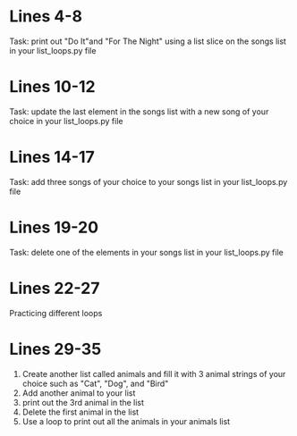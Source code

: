 # Lines 4-8

Task: print out "Do It"and "For The Night" using a list slice on the songs list in your  list_loops.py file

# Lines 10-12

Task: update the last element in the songs list with a new song of your choice in your list_loops.py file

# Lines 14-17

Task: add three songs of your choice to your songs list in your list_loops.py file

# Lines 19-20

Task: delete one of the elements in your songs list in your list_loops.py file

# Lines 22-27

Practicing different loops

# Lines 29-35

1. Create another list called animals and fill it with 3 animal strings of your choice such as "Cat", "Dog", and "Bird"
2. Add another animal to your list
3. print out the 3rd animal in the list
4. Delete the first animal in the list
5. Use a loop to print out all the animals in your animals list